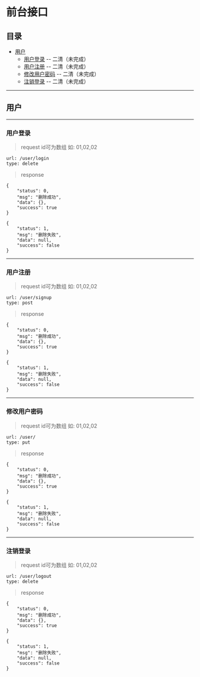 # 前台接口


## 目录

- [用户](#用户)
	- [用户登录](#用户登录)  -- 二清（未完成）
	- [用户注册](#用户注册)  -- 二清（未完成）
	- [修改用户密码](#修改用户密码)  -- 二清（未完成）
	- [注销登录](#注销登录)  -- 二清（未完成）



***
## 用户
***

### 用户登录 

> request    id可为数组  如: 01,02,02
```
url: /user/login
type: delete
```
    
> response
```
{
    "status": 0,
    "msg": "删除成功",
    "data": {},
    "success": true
}

{
    "status": 1,
    "msg": "删除失败",
    "data": null,
    "success": false
}
```



***
### 用户注册 

> request    id可为数组  如: 01,02,02
```
url: /user/signup
type: post
```
    
> response
```
{
    "status": 0,
    "msg": "删除成功",
    "data": {},
    "success": true
}

{
    "status": 1,
    "msg": "删除失败",
    "data": null,
    "success": false
}
```

***
### 修改用户密码 

> request    id可为数组  如: 01,02,02
```
url: /user/
type: put
```
    
> response
```
{
    "status": 0,
    "msg": "删除成功",
    "data": {},
    "success": true
}

{
    "status": 1,
    "msg": "删除失败",
    "data": null,
    "success": false
}
```

***
### 注销登录 

> request    id可为数组  如: 01,02,02
```
url: /user/logout
type: delete
```
    
> response
```
{
    "status": 0,
    "msg": "删除成功",
    "data": {},
    "success": true
}

{
    "status": 1,
    "msg": "删除失败",
    "data": null,
    "success": false
}
```










